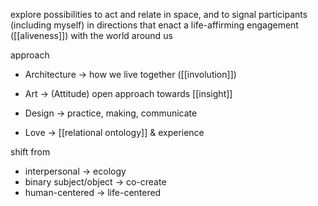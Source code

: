 
explore possibilities to act and relate in space, and to signal participants (including myself) in directions that enact a life-affirming engagement ([[aliveness]]) with the world around us


approach
* Architecture -> how we live together ([[involution]])
* Art -> (Attitude) open approach towards [[insight]]
* Design -> practice, making, communicate

* Love -> [[relational ontology]] & experience


shift from
* interpersonal -> ecology
* binary subject/object -> co-create
* human-centered -> life-centered

